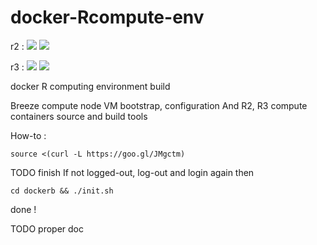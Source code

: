 # docker-Rcompute-env

r2 :
[![](https://images.microbadger.com/badges/image/fimm/r2.svg)](https://microbadger.com/images/fimm/r2 "Get your own image badge on microbadger.com")
[![](https://images.microbadger.com/badges/version/fimm/r2.svg)](https://microbadger.com/images/fimm/r2 "Get your own version badge on microbadger.com")

r3 :
[![](https://images.microbadger.com/badges/image/fimm/r3.svg)](https://microbadger.com/images/fimm/r3 "Get your own image badge on microbadger.com")
[![](https://images.microbadger.com/badges/version/fimm/r3.svg)](https://microbadger.com/images/fimm/r3 "Get your own version badge on microbadger.com")

docker R computing environment build

Breeze compute node VM bootstrap, configuration
And R2, R3 compute containers source and build tools

How-to :

```console
source <(curl -L https://goo.gl/JMgctm)
```
TODO finish
If not logged-out, log-out and login again then
```console
cd dockerb && ./init.sh
```


done !

TODO proper doc
